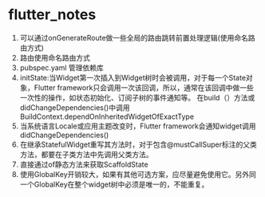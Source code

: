 # flutter_notes

1. 可以通过onGenerateRoute做一些全局的路由跳转前置处理逻辑(使用命名路由方式)
2. 路由使用命名路由方式
3. pubspec.yaml 管理依赖库
4. initState:当Widget第一次插入到Widget树时会被调用，对于每一个State对象，Flutter framework只会调用一次该回调，所以，通常在该回调中做一些一次性的操作，如状态初始化、订阅子树的事件通知等。
   在build（）方法或didChangeDependencies()中调用BuildContext.dependOnInheritedWidgetOfExactType
5. 当系统语言Locale或应用主题改变时，Flutter framework会通知widget调用didChangeDependencies()
6. 在继承StatefulWidget重写其方法时，对于包含@mustCallSuper标注的父类方法，都要在子类方法中先调用父类方法。
7. 直接通过of静态方法来获取ScaffoldState
8. 使用GlobalKey开销较大，如果有其他可选方案，应尽量避免使用它。另外同一个GlobalKey在整个widget树中必须是唯一的，不能重复。
